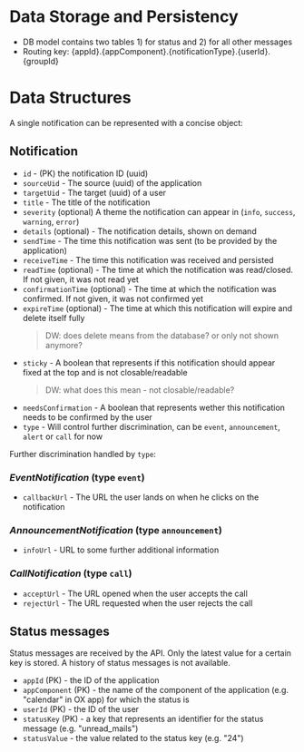 # Data Storage and Persistency

- DB model contains two tables 1) for status and 2) for all other messages
- Routing key: {appId}.{appComponent}.{notificationType}.{userId}.{groupId}

# Data Structures

A single notification can be represented with a concise object:

## Notification
- `id` - (PK) the notification ID (uuid)
- `sourceUid` - The source (uuid) of the application
- `targetUid` - The target (uuid) of a user
- `title` - The title of the notification
- `severity` (optional) A theme the notification can appear in (`info`, `success`, `warning`, `error`)
- `details` (optional) - The notification details, shown on demand
- `sendTime` - The time this notification was sent (to be provided by the application)
- `receiveTime` - The time this notification was received and persisted
- `readTime` (optional) - The time at which the notification was read/closed. If not given, it was not read yet
- `confirmationTime` (optional) - The time at which the notification was confirmed. If not given, it was not confirmed yet
- `expireTime` (optional) - The time at which this notification will expire and delete itself fully
    > DW: does delete means from the database? or only not shown anymore?
- `sticky` - A boolean that represents if this notification should appear fixed at the top and is not closable/readable
    > DW: what does this mean - not closable/readable?
- `needsConfirmation` - A boolean that represents wether this notification needs to be confirmed by the user
- `type` - Will control further discrimination, can be `event`, `announcement`, `alert` or `call` for now

Further discrimination handled by `type`:

### ***EventNotification*** (type `event`)
- `callbackUrl` - The URL the user lands on when he clicks on the notification

### ***AnnouncementNotification*** (type `announcement`)
- `infoUrl` - URL to some further additional information

### ***CallNotification*** (type `call`)
- `acceptUrl` - The URL opened when the user accepts the call
- `rejectUrl` - The URL requested when the user rejects the call


## Status messages
Status messages are received by the API. Only the latest value for a certain key is stored. A history of status messages is not available.

- `appId` (PK) - the ID of the application
- `appComponent` (PK) - the name of the component of the application (e.g. "calendar" in OX app) for which the status is
- `userId` (PK) - the ID of the user 
- `statusKey` (PK) - a key that represents an identifier for the status message (e.g. "unread_mails")
- `statusValue` - the value related to the status key (e.g. "24")
